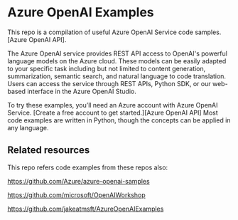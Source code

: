 # Azure OpenAI Examples
This repo is a compilation of useful Azure OpenAI Service code samples. [Azure OpenAI API].

The Azure OpenAI service provides REST API access to OpenAI's powerful language models on the Azure cloud. These models can be easily adapted to your specific task including but not limited to content generation, summarization, semantic search, and natural language to code translation. Users can access the service through REST APIs, Python SDK, or our web-based interface in the Azure OpenAI Studio.

To try these examples, you’ll need an Azure account with Azure OpenAI Service. [Create a free account to get started.][Azure OpenAI API]
Most code examples are written in Python, though the concepts can be applied in any language.

## Related resources

This repo refers code examples from these repos also:

https://github.com/Azure/azure-openai-samples

https://github.com/microsoft/OpenAIWorkshop

https://github.com/jakeatmsft/AzureOpenAIExamples
